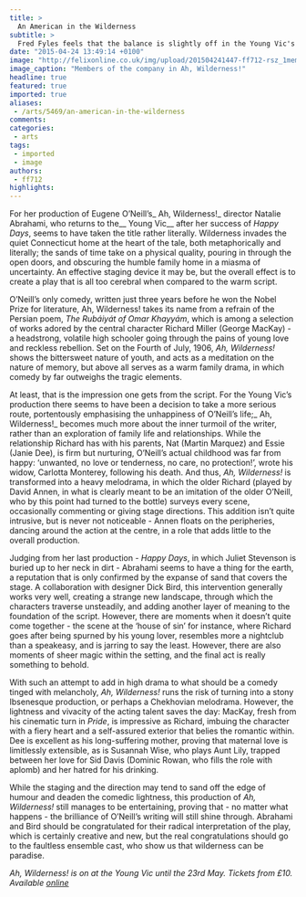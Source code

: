 ```yaml
---
title: >
  An American in the Wilderness
subtitle: >
  Fred Fyles feels that the balance is slightly off in the Young Vic's production of Ah, Wilderness!
date: "2015-04-24 13:49:14 +0100"
image: "http://felixonline.co.uk/img/upload/201504241447-ff712-rsz_1members_of_the_company_in_in_ah_wilderness_at_the_young_vic_photo_by_johan_persson.jpg"
image_caption: "Members of the company in Ah, Wilderness!"
headline: true
featured: true
imported: true
aliases:
 - /arts/5469/an-american-in-the-wilderness
comments:
categories:
 - arts
tags:
 - imported
 - image
authors:
 - ff712
highlights:
---
```


For her production of Eugene O’Neill’s_ Ah, Wilderness!_ director Natalie Abrahami, who returns to the__ Young Vic__ after her success of _Happy Days_, seems to have taken the title rather literally. Wilderness invades the quiet Connecticut home at the heart of the tale, both metaphorically and literally; the sands of time take on a physical quality, pouring in through the open doors, and obscuring the humble family home in a miasma of uncertainty. An effective staging device it may be, but the overall effect is to create a play that is all too cerebral when compared to the warm script.

O’Neill’s only comedy, written just three years before he won the Nobel Prize for literature, Ah, Wilderness! takes its name from a refrain of the Persian poem, _The Rubáiyát of Omar Khayyám_, which is among a selection of works adored by the central character Richard Miller (George MacKay) - a headstrong, volatile high schooler going through the pains of young love and reckless rebellion. Set on the Fourth of July, 1906, _Ah, Wilderness!_ shows the bittersweet nature of youth, and acts as a meditation on the nature of memory, but above all serves as a warm family drama, in which comedy by far outweighs the tragic elements.

At least, that is the impression one gets from the script. For the Young Vic’s production there seems to have been a decision to take a more serious route, portentously emphasising the unhappiness of O’Neill’s life;_ Ah, Wilderness!_ becomes much more about the inner turmoil of the writer, rather than an exploration of family life and relationships. While the relationship Richard has with his parents, Nat (Martin Marquez) and Essie (Janie Dee), is firm but nurturing, O’Neill’s actual childhood was far from happy: ‘unwanted, no love or tenderness, no care, no protection!’, wrote his widow, Carlotta Monterey, following his death. And thus, _Ah, Wilderness!_ is transformed into a heavy melodrama, in which the older Richard (played by David Annen, in what is clearly meant to be an imitation of the older O’Neill, who by this point had turned to the bottle) surveys every scene, occasionally commenting or giving stage directions. This addition isn’t quite intrusive, but is never not noticeable - Annen floats on the peripheries, dancing around the action at the centre, in a role that adds little to the overall production.

Judging from her last production - _Happy Days_, in which Juliet Stevenson is buried up to her neck in dirt - Abrahami seems to have a thing for the earth, a reputation that is only confirmed by the expanse of sand that covers the stage. A collaboration with designer Dick Bird, this intervention generally works very well, creating a strange new landscape, through which the characters traverse unsteadily, and adding another layer of meaning to the foundation of the script. However, there are moments when it doesn’t quite come together - the scene at the ‘house of sin’ for instance, where Richard goes after being spurned by his young lover, resembles more a nightclub than a speakeasy, and is jarring to say the least. However, there are also moments of sheer magic within the setting, and the final act is really something to behold.

With such an attempt to add in high drama to what should be a comedy tinged with melancholy, _Ah, Wilderness!_ runs the risk of turning into a stony Ibsenesque production, or perhaps a Chekhovian melodrama. However, the lightness and vivacity of the acting talent saves the day: MacKay, fresh from his cinematic turn in _Pride_, is impressive as Richard, imbuing the character with a fiery heart and a self-assured exterior that belies the romantic within. Dee is excellent as his long-suffering mother, proving that maternal love is limitlessly extensible, as is Susannah Wise, who plays Aunt Lily, trapped between her love for Sid Davis (Dominic Rowan, who fills the role with aplomb) and her hatred for his drinking.

While the staging and the direction may tend to sand off the edge of humour and deaden the comedic lightness, this production of _Ah, Wilderness!_ still manages to be entertaining, proving that - no matter what happens - the brilliance of O’Neill’s writing will still shine through. Abrahami and Bird should be congratulated for their radical interpretation of the play, which is certainly creative and new, but the real congratulations should go to the faultless ensemble cast, who show us that wilderness can be paradise.

_Ah, Wilderness! is on at the Young Vic until the 23rd May. Tickets from £10. Available [online](http://www.youngvic.org/whats-on/ah-wilderness)_
